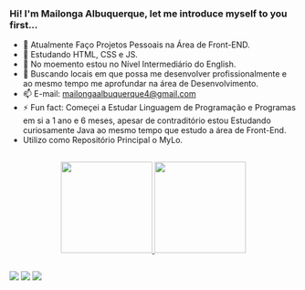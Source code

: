 ### Hi! I'm Mailonga Albuquerque, let me introduce myself to you first...

- 🔭 Atualmente Faço Projetos Pessoais na Área de Front-END.
- 🌱 Estudando HTML, CSS e JS.
- 🌱 No moemento estou no Nível Intermediário do English.
- 👯 Buscando locais em que possa me desenvolver profissionalmente e ao mesmo tempo me aprofundar na área de Desenvolvimento. 
- 📫 E-mail: mailongaalbuquerque4@gmail.com
- ⚡ Fun fact: Começei a Estudar Linguagem de Programação e Programas em si a 1 ano e 6 meses, apesar de contraditório estou Estudando curiosamente Java ao mesmo tempo que estudo a área de Front-End.
- Utilizo como Repositório Principal o MyLo.

##

<div align="center">
  <a href="https://github.com/Mailonga">
  <img height="160em" src="https://github-readme-stats.vercel.app/api?username=Mailonga&show_icons=true&theme=dracula&include_all_commits=true&count_private=true"/>
  <img height="160em" src="https://github-readme-stats.vercel.app/api/top-langs/?username=Mailonga&layout=compact&langs_count=7&theme=dracula"/>
</div>
  
  ##
  
  <div> 
  <a href="https://www.instagram.com/mailongaalbuquerque/" target="_blank"><img src="https://img.shields.io/badge/-Instagram-%23E4405F?style=for-the-badge&logo=instagram&logoColor=white" target="_blank"></a>
  <a href = "mailto:mailongaalbuquerque4@gmail.com"><img src="https://img.shields.io/badge/-Gmail-%23333?style=for-the-badge&logo=gmail&logoColor=white" target="_blank"></a>
  <a href="https://www.linkedin.com/in/mailonga-albuquerque-6b43941b5/" target="_blank"><img src="https://img.shields.io/badge/-LinkedIn-%230077B5?style=for-the-badge&logo=linkedin&logoColor=white" target="_blank"></a> 
</div>
